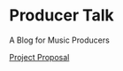 # Producer Talk
A Blog for Music Producers

[Project Proposal](https://github.com/ikejs/producer_talk/blob/master/proposal.md)